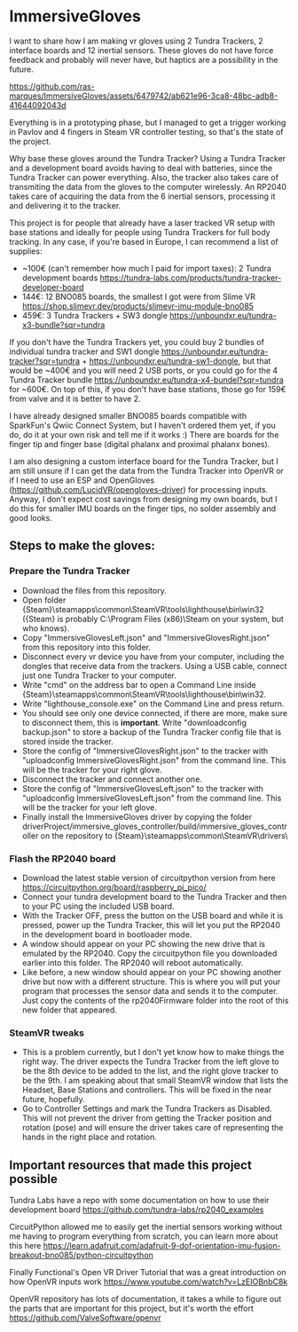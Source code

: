 # ImmersiveGloves

I want to share how I am making vr gloves using 2 Tundra Trackers, 2 interface boards and 12 inertial sensors. These gloves do not have force feedback and probably will never have, but haptics are a possibility in the future.

https://github.com/ras-marques/ImmersiveGloves/assets/6479742/ab621e96-3ca8-48bc-adb8-41644092043d

Everything is in a prototyping phase, but I managed to get a trigger working in Pavlov and 4 fingers in Steam VR controller testing, so that's the state of the project.

Why base these gloves around the Tundra Tracker? Using a Tundra Tracker and a development board avoids having to deal with batteries, since the Tundra Tracker can power everything. Also, the tracker also takes care of transmiting the data from the gloves to the computer wirelessly. An RP2040 takes care of acquiring the data from the 6 inertial sensors, processing it and delivering it to the tracker.

This project is for people that already have a laser tracked VR setup with base stations and ideally for people using Tundra Trackers for full body tracking. In any case, if you're based in Europe, I can recommend a list of supplies:

- ~100€ (can't remember how much I paid for import taxes): 2 Tundra development boards https://tundra-labs.com/products/tundra-tracker-developer-board
- 144€: 12 BNO085 boards, the smallest I got were from Slime VR https://shop.slimevr.dev/products/slimevr-imu-module-bno085
- 459€: 3 Tundra Trackers + SW3 dongle https://unboundxr.eu/tundra-x3-bundle?sqr=tundra

If you don't have the Tundra Trackers yet, you could buy 2 bundles of individual tundra tracker and SW1 dongle https://unboundxr.eu/tundra-tracker?sqr=tundra + https://unboundxr.eu/tundra-sw1-dongle, but that would be ~400€ and you will need 2 USB ports, or you could go for the 4 Tundra Tracker bundle https://unboundxr.eu/tundra-x4-bundel?sqr=tundra for ~600€. On top of this, if you don't have base stations, those go for 159€ from valve and it is better to have 2.

I have already designed smaller BNO085 boards compatible with SparkFun's Qwiic Connect System, but I haven't ordered them yet, if you do, do it at your own risk and tell me if it works :) There are boards for the finger tip and finger base (digital phalanx and proximal phalanx bones).

I am also designing a custom interface board for the Tundra Tracker, but I am still unsure if I can get the data from the Tundra Tracker into OpenVR or if I need to use an ESP and OpenGloves (https://github.com/LucidVR/opengloves-driver) for processing inputs. Anyway, I don't expect cost savings from designing my own boards, but I do this for smaller IMU boards on the finger tips, no solder assembly and good looks.

## Steps to make the gloves:

### Prepare the Tundra Tracker
- Download the files from this repository.
- Open folder {Steam}\steamapps\common\SteamVR\tools\lighthouse\bin\win32 ({Steam} is probably C:\Program Files (x86)\Steam on your system, but who knows).
- Copy "ImmersiveGlovesLeft.json" and "ImmersiveGlovesRight.json" from this repository into this folder.
- Disconnect every vr device you have from your computer, including the dongles that receive data from the trackers. Using a USB cable, connect just one Tundra Tracker to your computer.
- Write "cmd" on the address bar to open a Command Line inside {Steam}\steamapps\common\SteamVR\tools\lighthouse\bin\win32.
- Write "lighthouse_console.exe" on the Command Line and press return.
- You should see only one device connected, if there are more, make sure to disconnect them, this is **important**. Write "downloadconfig backup.json" to store a backup of the Tundra Tracker config file that is stored inside the tracker.
- Store the config of "ImmersiveGlovesRight.json" to the tracker with "uploadconfig ImmersiveGlovesRight.json" from the command line. This will be the tracker for your right glove.
- Disconnect the tracker and connect another one.
- Store the config of "ImmersiveGlovesLeft.json" to the tracker with "uploadconfig ImmersiveGlovesLeft.json" from the command line. This will be the tracker for your left glove.
- Finally install the ImmersiveGloves driver by copying the folder driverProject/immersive_gloves_controller/build/immersive_gloves_controller on the repository to {Steam}\steamapps\common\SteamVR\drivers\

### Flash the RP2040 board
- Download the latest stable version of circuitpython version from here https://circuitpython.org/board/raspberry_pi_pico/
- Connect your tundra development board to the Tundra Tracker and then to your PC using the included USB board.
- With the Tracker OFF, press the button on the USB board and while it is pressed, power up the Tundra Tracker, this will let you put the RP2040 in the development board in bootloader mode.
- A window should appear on your PC showing the new drive that is emulated by the RP2040. Copy the circuitpython file you downloaded earlier into this folder. The RP2040 will reboot automatically.
- Like before, a new window should appear on your PC showing another drive but now with a different structure. This is where you will put your program that processes the sensor data and sends it to the computer. Just copy the contents of the rp2040Firmware folder into the root of this new folder that appeared.

### SteamVR tweaks
- This is a problem currently, but I don't yet know how to make things the right way. The driver expects the Tundra Tracker from the left glove to be the 8th device to be added to the list, and the right glove tracker to be the 9th. I am speaking about that small SteamVR window that lists the Headset, Base Stations and controllers. This will be fixed in the near future, hopefully.
- Go to Controller Settings and mark the Tundra Trackers as Disabled. This will not prevent the driver from getting the Tracker position and rotation (pose) and will ensure the driver takes care of representing the hands in the right place and rotation.

## Important resources that made this project possible
 
Tundra Labs have a repo with some documentation on how to use their development board https://github.com/tundra-labs/rp2040_examples

CircuitPython allowed me to easily get the inertial sensors working without me having to program everything from scratch, you can learn more about this here https://learn.adafruit.com/adafruit-9-dof-orientation-imu-fusion-breakout-bno085/python-circuitpython

Finally Functional's Open VR Driver Tutorial that was a great introduction on how OpenVR inputs work https://www.youtube.com/watch?v=LzEIOBnbC8k

OpenVR repository has lots of documentation, it takes a while to figure out the parts that are important for this project, but it's worth the effort https://github.com/ValveSoftware/openvr
